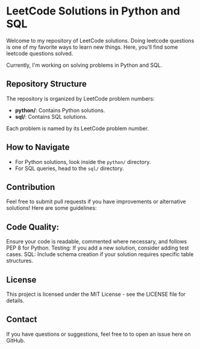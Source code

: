 # LeetCode Solutions in Python and SQL

Welcome to my repository of LeetCode solutions. Doing leetcode questions is one of my favorite ways to learn new things. Here, you'll find some leetcode questions solved. 

Currently, I'm working on solving problems in Python and SQL. 

## Repository Structure

The repository is organized by LeetCode problem numbers:

- **python/**: Contains Python solutions.
- **sql/**: Contains SQL solutions.

Each problem is named by its LeetCode problem number.


## How to Navigate

- For Python solutions, look inside the `python/` directory.
- For SQL queries, head to the `sql/` directory.

## Contribution
Feel free to submit pull requests if you have improvements or alternative solutions! Here are some guidelines:

## Code Quality: 
Ensure your code is readable, commented where necessary, and follows PEP 8 for Python.
Testing: If you add a new solution, consider adding test cases.
SQL: Include schema creation if your solution requires specific table structures.

## License
This project is licensed under the MIT License - see the LICENSE file for details.

## Contact
If you have questions or suggestions, feel free to to open an issue here on GitHub.